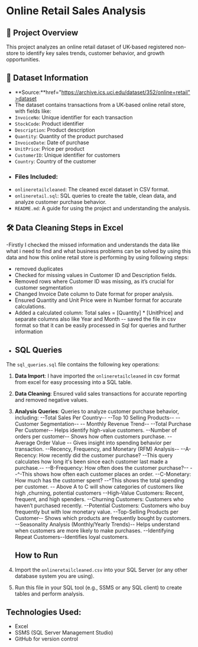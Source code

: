 # Online Retail Sales Analysis

## 📌 Project Overview
This project analyzes an online retail dataset of UK-based  registered non- store to identify key sales trends, customer behavior, and growth opportunities. 
## 📂 Dataset Information
- **Source:**href="https://archive.ics.uci.edu/dataset/352/online+retail">dataset</a>
- The dataset contains transactions from a UK-based online retail store, with fields like:
- `InvoiceNo`: Unique identifier for each transaction
- `StockCode`: Product identifier
- `Description`: Product description
- `Quantity`: Quantity of the product purchased
- `InvoiceDate`: Date of purchase
- `UnitPrice`: Price per product
- `CustomerID`: Unique identifier for customers
- `Country`: Country of the customer
- ### Files Included:
- `onlineretailcleaned`: The cleaned excel dataset in CSV format.
- `onlineretail.sql`: SQL queries to create the table, clean data, and analyze customer purchase behavior.
- `README.md`: A guide for using the project and understanding the analysis.
 ## 🛠 Data Cleaning Steps in Excel 
  -Firstly I checked the missed information and understands the data like what  i need to find and what business problems can be solved by using this data and  how this online retail store is performing by  using following steps:
  - removed duplicates
  - Checked for missing values in Customer ID and Description fields.
 - Removed rows where Customer ID was missing, as it’s crucial for customer segmentation
 - Changed Invoice Date column to Date format for proper  analysis.
 - Ensured Quantity and Unit Price were in Number format for accurate calculations.
 - Added a calculated column: Total sales = [Quantity] * [UnitPrice] and separate columns also like  Year and Month 
 -- saved the file in csv format so that it can be easily processed in Sql for queries and further information
- ## SQL Queries
The `sql_queries.sql` file contains the following key operations:
1. **Data Import**:  I have  imported the `onlineretailcleaned` in csv format  from excel for easy processing into a SQL table.
2. **Data Cleaning**: Ensured valid sales transactions for accurate reporting and removed negative values.
4. **Analysis Queries**: Queries to analyze customer purchase behavior, including:
   --Total Sales Per Country--
   --Top 10 Selling Products--
   --Customer Segmentation--
   -- Monthly Revenue Trend--
   --Total Purchase Per Customer-- Helps identify high-value customers.
   --Number of orders per customer-- Shows how often customers purchase.
   -- Average Order Value -- Gives insight into spending behavior per transaction.
   --Recency, Frequency, and Monetary (RFM) Analysis--
   --A-Recency: How recently did the customer purchase?
   --This query calculates how long it's been since each customer last made a purchase.--
   --B-Frequency: How often does the customer purchase?--
   --^-This shows how often each customer places an order.
   --C-Monetary: How much has the customer spent?
   --^This shows the total spending per customer.
   -- Above A to C will show  categories of customers like high ,churning, potential customers
--High-Value Customers: Recent, frequent, and high spenders.
--Churning Customers: Customers who haven’t purchased recently.
--Potential Customers: Customers who buy frequently but with low monetary value.
   --Top-Selling Products per Customer-- Shows which products are frequently bought by customers.
   --Seasonality Analysis (Monthly/Yearly Trends)-- Helps understand when customers are more likely to make purchases.
   --Identifying Repeat Customers--Identifies loyal customers.
  
   ## How to Run
1. Import the `onlineretailcleaned.csv` into your SQL Server (or any other database system you are using).
2. Run this  file in your SQL tool (e.g., SSMS or any SQL client) to create tables and perform analysis.

## Technologies Used:
- Excel
- SSMS (SQL Server Management Studio)
- GitHub for version control

